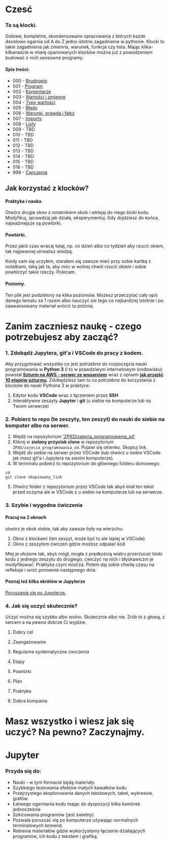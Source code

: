 # Czesć


### To są klocki. 

Gotowe, kompletne, skondensowane opracowania z których każde docelowo ogarnia od A do Z jedno istotne zagadnienie w pythonie. Klocki to takie zagadnienia jak zmienna, warunek, funkcja czy lista. Mając kilka-kilkanaście w miarę opanowanych klocków można już z powodzeniem budować z nich sensowne programy.


#### Spis treści:
- 000 - [Brudnopis](https://github.com/ZPXD/zajecia_programowania_xd/blob/main/klocki/000_brudnopis.ipynb)
- 001 - [Program](https://github.com/ZPXD/zajecia_programowania_xd/blob/main/klocki/001_program.ipynb)
- 002 - [Komentarze](https://github.com/ZPXD/zajecia_programowania_xd/blob/main/klocki/002_komentarz.ipynb)
- 003 - [Wartości i zmienne](https://github.com/ZPXD/zajecia_programowania_xd/blob/main/klocki/003_zmienna.ipynb)
- 004 - [Typy wartości](https://github.com/ZPXD/zajecia_programowania_xd/blob/main/klocki/004_typ_wartosci.ipynb)
- 005 - [Błędy](https://github.com/ZPXD/zajecia_programowania_xd/blob/main/klocki/005_bledy.ipynb)
- 006 - [Warunki, prawda i fałsz](https://github.com/ZPXD/zajecia_programowania_xd/blob/main/klocki/006_warunki_prawda_i_falsz.ipynb)
- 007 - [Importy](https://github.com/ZPXD/zajecia_programowania_xd/blob/main/klocki/007_import.ipynb)
- 008 - [Listy](https://github.com/ZPXD/zajecia_programowania_xd/blob/main/klocki/008_listy.ipynb)
- 009 - TBD
- 010 - TBD
- 011 - TBD
- 012 - TBD
- 013 - TBD
- 014 - TBD
- 015 - TBD
- 016 - TBD
- 999 - [Ćwiczenia](https://github.com/ZPXD/zajecia_programowania_xd/blob/main/klocki/999_cwiczenia.ipynb)


## Jak korzystać z klocków? 

#### Praktyka i nauka.

Otwórz drugie okno z notatnikiem obok i wklejaj do niego bloki kodu.
Modyfikuj, sprawdzaj jak działa, eksperymentuj.
Gdy dojdziesz do końca, najważniejsze są powtórki.

#### Powtórki.

Przez jakiś czas wracaj tutaj, np. co dzień albo co tydzień aby rzucić okiem, 
tak najpewniej utrwalisz wiedzę.

Kiedy sam się uczyłem, starałem się zawsze mieć przy sobie kartkę
z notatkami, taką jak ta, aby móc w wolnej chwili rzucić okiem i
sobie powtórzyć takie rzeczy. Polecam.

#### Poziomy.

Ten plik jest podzielony na kilka poziomów. 
Możesz przeczytać cały opis danego tematu za 1 razem albo
nauczyć sie tego co najbardziej istotnie i po zaawansowany materiał
wrócić tu później.


# Zanim zaczniesz naukę - czego potrzebujesz aby zacząć?


### 1. Zdobądź Jupytera, git'a i VSCode do pracy z kodem.

Aby przygotować wszystko co jest potrzebne do rozpoczęcia nauki programowania w **Python 3** (i to w prawdziwym internetowym środowisku) powstał **[Szturm na AWS - serwer ze wsparciem](https://discord.gg/zyY3mpW4)** wraz z opisem **[jak przejść 10 etapów szturmu](https://github.com/ZPXD/flaga)**. Zdobędziesz tam to co potrzebne do korzystania z klocków do nauki Pythona 3 w praktyce:
1.  Edytor kodu **VSCode** wraz z łączeniem przez **SSH**
2. Interaktywne zeszyty **Jupyter** i **git** (u siebie na komputerze lub na Twoim serwerze)


### 2. Pobierz to repo (te zeszyty, ten zeszyt) do nauki do siebie na komputer albo na serwer.

1. Wejdź na repozytorium ['ZPXD/zajecia_programowania_xd'](https://github.com/ZPXD/zajecia_programowania_xd)
2. Kliknij w **zielony przycisk clone** w repozytorium `ZPXD/zajecia_programowania_xd`. Pojawi się okienko. Skopiuj link.
3. Wejdź do siebie na serwer przez VSCode (lub otwórz u siebie  VSCode jak masz git'a i Jupytera na swoim komputerze).
4. W terminalu pobierz to repozytorium do głównego folderu domowego:

```
cd
git clone skopiowany_link
```

5. Otwórz folder z repozytorium przez VSCode tak abyś miał ten tekst przed oczyma ale w VSCode z u siebie na komputerze lub na serwerze.

### 3. Szybie i wygodne ćwiczenia

#### Pracuj na 2 oknach

otwórz je obok siebie, tak aby zawsze były na wierzchu:
1. Okno z klockami (ten zeszyt, może być tu ale lepiej w VSCode)
2. Okno z zeszytem ćwiczeń gdzie możesz odpalać kod

Miej je ułożone tak, abyś mógł, mogła z prędkością wiatru przerzucać bloki kodu z jednego zeszytu do drugiego, ćwiczyć na nich i błyskawiczni je modyfikować. Praktyka czyni mistrza. Potem daj sobie chwilę czasu na refleksje i wróć ponownie następnego dnia.

#### Poznaj też kilka skrótów w Jupyterze

[Poruszanie się po Jupyterze.](https://analityk.edu.pl/jupyter-notebook-edytor-tekstu-dla-python)


### 4. Jak się uczyć skutecznie?

Uczyć można się szybko albo wolno. Skutecznie albo nie. Zrób to z głową, z sercem a na pewno dobrze Ci wyjdzie.

1. Dobry cel

2. Zaangażowanie

3. Regularne systematyczne ćwiczenia

4. Etapy

5. Powtórki

6. Plan

7. Praktyka

8. Dobra kompania



# Masz wszystko i wiesz jak się uczyć? Na pewno? Zaczynajmy.


# Jupyter

### Przyda się do:

- Nauki - w tym formacie będą materiały.
- Szybkiego testowania efektów małych kawałków kodu
- Przejrzystego eksplorowania danych tekstowych, tabel, wykresów, grafów.
- Łatwego ogarniania kodu mając do dyspozycji kilka komórek jednocześnie 
- Szkicowania programów (jest świetny)
- Pozwala poruszać się po komputerze używając normalnych terminalowych komend.
- Robienia materiałów gdzie wykorzystamy łączenie działających programów, ich kodu z tekstem i grafiką.